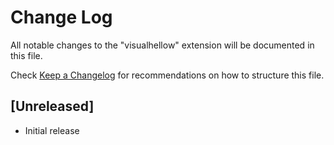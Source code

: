 # Change Log

All notable changes to the "visualhellow" extension will be documented in this file.

Check [Keep a Changelog](http://keepachangelog.com/) for recommendations on how to structure this file.

## [Unreleased]

- Initial release